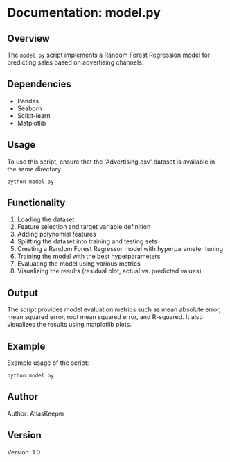 <h1>Documentation: model.py</h1>

<h2>Overview</h2>
    <p>The <code>model.py</code> script implements a Random Forest Regression model for predicting sales based on advertising channels.</p>

<h2>Dependencies</h2>
    <ul>
        <li>Pandas</li>
        <li>Seaborn</li>
        <li>Scikit-learn</li>
        <li>Matplotlib</li>
    </ul>

<h2>Usage</h2>
    <p>To use this script, ensure that the 'Advertising.csv' dataset is available in the same directory.</p>
    <pre><code>python model.py</code></pre>

<h2>Functionality</h2>
    <ol>
        <li>Loading the dataset</li>
        <li>Feature selection and target variable definition</li>
        <li>Adding polynomial features</li>
        <li>Splitting the dataset into training and testing sets</li>
        <li>Creating a Random Forest Regressor model with hyperparameter tuning</li>
        <li>Training the model with the best hyperparameters</li>
        <li>Evaluating the model using various metrics</li>
        <li>Visualizing the results (residual plot, actual vs. predicted values)</li>
    </ol>

<h2>Output</h2>
    <p>The script provides model evaluation metrics such as mean absolute error, mean squared error, root mean squared error, and R-squared. It also visualizes the results using matplotlib plots.</p>

<h2>Example</h2>
    <p>Example usage of the script:</p>
    <pre><code>python model.py</code></pre>

<h2>Author</h2>
    <p>Author: AtlasKeeper</p>

<h2>Version</h2>
    <p>Version: 1.0</p>
</body>
</html>
